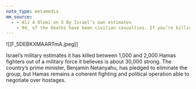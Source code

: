 ```yaml
---
note_type: metamedia
mm_source:
  - - Ali A Olomi on X By Israel’s own estimates
    - 94_ of the deaths have been civilian casualties. If you’re killing 94_ civilians you can’t claim collateral damage If you’re killing 6x more children than Hamas you can’t claim collateral.md
---
```


![[F_5DEBKXMAARTmA.jpeg]]

Israel’s military estimates it has killed
between 1,000 and 2,000 Hamas fighters
out of a military force it believes is about
30,000 strong. The country’s prime
minister, Benjamin Netanyahu, has
pledged to eliminate the group, but
Hamas remains a coherent fighting and
political operation able to negotiate over
hostages.

